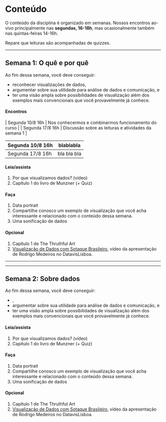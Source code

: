# Conteúdo

O conteúdo da disciplina é organizado em semanas.
Nossos encontros ao-vivo principalmente nas **segundas, 16-18h**, mas ocasionalmente também nas quintas-feiras 14-16h.

Repare que leituras são acompanhadas de quizzes.

--------------

## Semana 1: O quê e por quê

Ao fim dessa semana, você deve conseguir:
* reconhecer visualizações de dados,
* argumentar sobre sua utilidade para análise de dados e comunicação, e
* ter uma visão ampla sobre possibilidades de visualização além dos exemplos mais convencionais que você provavelmente já conhece.

#### Encontros
| Segunda 10/8 16h | Nos conhecermos e combinarmos funcionamento do curso |
| Segunda 17/8 16h | Discussão sobre as leituras e atividades da semana 1 |

| Segunda 10/8 16h | blablabla   |
|------------------|-------------|
| Segunda 17/8 16h | bla bla bla |

#### Leia/assista

1. Por que visualizamos dados? (vídeo)
1. Capítulo 1 do livro de Munzner (+ Quiz)

#### Faça

1. Data portrait
1. Compartilhe conosco um exemplo de visualização que você acha interessante e relacionado com o conteúdo dessa semana.
1. Uma sonificação de dados

#### Opcional

1. Capítulo 1 de The Thruthful Art
1. [Visualização de Dados com Sotaque Brasileiro](https://www.youtube.com/watch?v=NMtDGrWrOig), vídeo da apresentação de Rodrigo Medeiros no DatavisLisboa.

--------------

--------------

## Semana 2: Sobre dados

Ao fim dessa semana, você deve conseguir:
* ,
* argumentar sobre sua utilidade para análise de dados e comunicação, e
* ter uma visão ampla sobre possibilidades de visualização além dos exemplos mais convencionais que você provavelmente já conhece.

#### Leia/assista

1. Por que visualizamos dados? (vídeo)
1. Capítulo 1 do livro de Munzner (+ Quiz)

#### Faça

1. Data portrait
1. Compartilhe conosco um exemplo de visualização que você acha interessante e relacionado com o conteúdo dessa semana.
1. Uma sonificação de dados

#### Opcional

1. Capítulo 1 de The Thruthful Art
1. [Visualização de Dados com Sotaque Brasileiro](https://www.youtube.com/watch?v=NMtDGrWrOig), vídeo da apresentação de Rodrigo Medeiros no DatavisLisboa.
